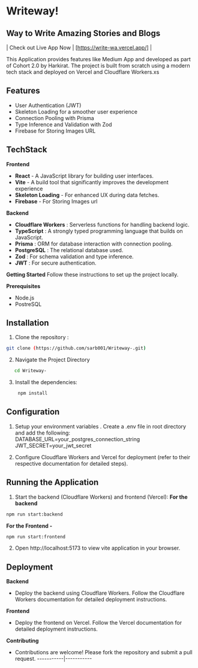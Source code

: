 # Writeway!
## Way to Write Amazing  Stories and Blogs 


| Check out Live App Now | [https://write-wa.vercel.app/] |



This Application provides features like  Medium App and  developed as part of Cohort 2.0 by Harkirat. The project is built from scratch using a modern tech stack and deployed on Vercel and Cloudflare Workers.xs

## Features 
- User Authentication (JWT)
- Skeleton Loading for a smoother user experience
- Connection Pooling with Prisma
- Type Inference and Validation with Zod
- Firebase for Storing Images URL

## TechStack

**Frontend**

- **React** -  A JavaScript library for building user interfaces.
- **Vite** -  A build tool that significantly improves the development experience 
- **Skeleton Loading** - For enhanced UX during data fetches.
- **Firebase** - For Storing Images url 

**Backend**

- **Cloudflare Workers** : Serverless functions for handling backend logic.
- **TypeScript** : A strongly typed programming language that builds on JavaScript.
- **Prisma** : ORM for database interaction with connection pooling.
- **PostgreSQL** : The relational database used.
- **Zod**  : For schema validation and type inference.
- **JWT**  : For secure authentication.

**Getting Started**
Follow these instructions to set up the project locally.

**Prerequisites**
- Node.js
- PostreSQL 


## Installation
 1) Clone the  repository :
   ```sh
  git clone (https://github.com/sarb001/Writeway-.git)
  ```

 2) Navigate the Project Directory 
 ```sh
    cd Writeway-
 ```

3) Install the dependencies:
    ```sh
     npm install 
    ```
  
## Configuration 
1) Setup your environment variables . Create a .env file in root directory and add the following:
DATABASE_URL=your_postgres_connection_string
JWT_SECRET=your_jwt_secret

2) Configure Cloudflare Workers and Vercel for deployment (refer to their respective documentation for detailed steps).

## Running the Application 
1) Start the backend (Cloudflare Workers) and frontend (Vercel):
 **For the backend** 
 ```sh
 npm run start:backend
```
  **For the Frontend -** 
   ```sh
 npm run start:frontend
```
 
 2) Open http://localhost:5173 to view  vite application in your browser.

## Deployment 

**Backend**
 - Deploy the backend using Cloudflare Workers. Follow the Cloudflare Workers documentation for detailed deployment instructions.

**Frontend**
 - Deploy the frontend on Vercel. Follow the Vercel documentation for detailed deployment instructions.

**Contributing**
 - Contributions are welcome! Please fork the repository and submit a pull request.
 -----------|-----------

